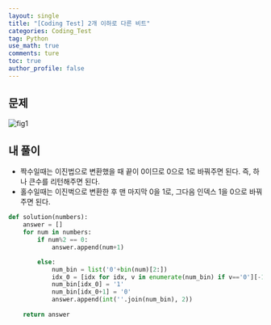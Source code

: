 ```yaml
---
layout: single
title: "[Coding Test] 2개 이하로 다른 비트"
categories: Coding_Test
tag: Python
use_math: true
comments: ture
toc: true
author_profile: false
---
```


## 문제

![fig1]({{site.url}}/images/코테/2개이하로다른비트.png)

## 내 풀이

* 짝수일때는 이진법으로 변환했을 때 끝이 0이므로 0으로 1로 바꿔주면 된다. 즉, 하나 큰수를 리턴해주면 된다.
* 홀수일때는 이진벅으로 변환한 후 맨 마지막 0을 1로, 그다음 인덱스 1을 0으로 바꿔주면 된다.

```python
def solution(numbers):
    answer = []
    for num in numbers:
        if num%2 == 0:
            answer.append(num+1)

        else:
            num_bin = list('0'+bin(num)[2:])
            idx_0 = [idx for idx, v in enumerate(num_bin) if v=='0'][-1]
            num_bin[idx_0] = '1'
            num_bin[idx_0+1] = '0'
            answer.append(int(''.join(num_bin), 2))
            
    return answer
```
